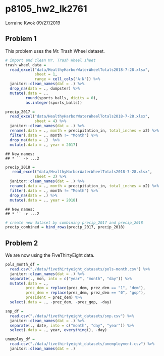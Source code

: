 p8105\_hw2\_lk2761
================
Lorraine Kwok
09/27/2019

## Problem 1

This problem uses the Mr. Trash Wheel dataset.

``` r
# import and clean Mr. Trash Wheel sheet 
trash_wheel_data = 
  read_excel("data/HealthyHarborWaterWheelTotals2018-7-28.xlsx", 
             sheet = 1, 
             range = cell_cols("A:N")) %>%
  janitor::clean_names(dat = .) %>%
  drop_na(data = ., dumpster) %>%
  mutate(.data = ., 
         round(sports_balls, digits = 0),
         as.integer(sports_balls))
```

``` r
precip_2017 = 
  read_excel("data/HealthyHarborWaterWheelTotals2018-7-28.xlsx", 
             sheet = 4) %>%
  janitor::clean_names(dat = .) %>%
  rename(.data = ., month = precipitation_in, total_inches = x2) %>%
  filter(.data = ., month != "Month") %>%
  drop_na(data = .)  %>%
  mutate(.data = ., year = 2017) 
```

    ## New names:
    ## * `` -> ...2

``` r
precip_2018 = 
   read_excel("data/HealthyHarborWaterWheelTotals2018-7-28.xlsx", 
             sheet = 3) %>%
  janitor::clean_names(dat = .) %>%
  rename(.data = ., month = precipitation_in, total_inches = x2) %>%
  filter(.data = ., month != "Month") %>%
  drop_na(data = .) %>%
  mutate(.data = ., year = 2018) 
```

    ## New names:
    ## * `` -> ...2

``` r
# create new dataset by combining precip_2017 and precip_2018
precip_combined = bind_rows(precip_2017, precip_2018)
```

## Problem 2

We are now using the FiveThirtyEight data.

``` r
pols_month_df =
  read.csv("./data/fivethirtyeight_datasets/pols-month.csv") %>%
  janitor::clean_names(dat = .) %>%
  separate(., mon, into = c("year", "month", "day")) %>%
  mutate(.data = .,
         prez_dem = replace(prez_dem, prez_dem == "1", "dem"),
         prez_dem = replace(prez_dem, prez_dem == "0", "gop"),
         president = prez_dem) %>%
  select(.data = ., -prez_dem, -prez_gop, -day)
```

``` r
snp_df =
  read.csv("./data/fivethirtyeight_datasets/snp.csv") %>%
  janitor::clean_names(dat = .) %>%
  separate(., date, into = c("month", "day", "year")) %>% 
  select(.data = ., year, everything(), -day)
```

``` r
unemploy_df =
  read.csv("./data/fivethirtyeight_datasets/unemployment.csv") %>%
  janitor::clean_names(dat = .) 
```
